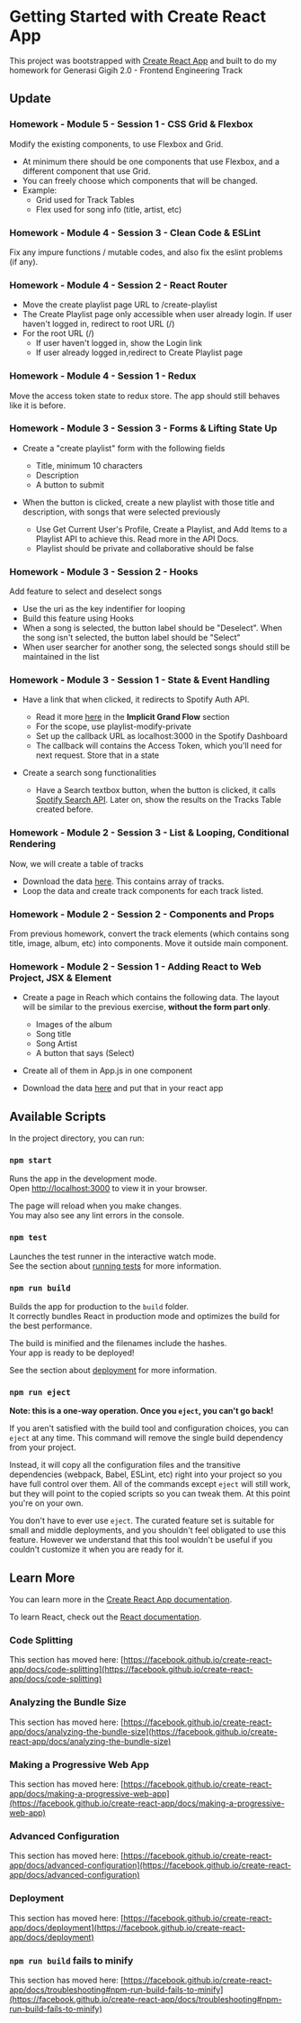 # Getting Started with Create React App

This project was bootstrapped with [Create React App](https://github.com/facebook/create-react-app) and built to do my homework for Generasi Gigih 2.0 - Frontend Engineering Track

## **Update**

### **Homework - Module 5 - Session 1 - CSS Grid & Flexbox**

Modify the existing components, to use Flexbox and Grid.

* At minimum there should be one components that use Flexbox, and a different component that use Grid.
* You can freely choose which components that will be changed.
* Example:
  * Grid used for Track Tables
  * Flex used for song info (title, artist, etc)

### **Homework - Module 4 - Session 3 - Clean Code & ESLint**

Fix any impure functions / mutable codes, and also fix the eslint problems (if any).

### **Homework - Module 4 - Session 2 - React Router**

* Move the create playlist page URL to /create-playlist
* The Create Playlist page only accessible when user already login. If user haven't logged in, redirect to root URL (/)
* For the root URL (/)
  * If user haven't logged in, show the Login link
  * If user already logged in,redirect to Create Playlist page

### **Homework - Module 4 - Session 1 - Redux**

Move the access token state to redux store. The app should still behaves like it is before.

### **Homework - Module 3 - Session 3 - Forms & Lifting State Up**

* Create a "create playlist" form with the following fields
  * Title, minimum 10 characters
  * Description
  * A button to submit

* When the button is clicked, create a new playlist with those title and description, with songs that were selected previously
  * Use Get Current User's Profile, Create a Playlist, and Add Items to a Playlist API to achieve this. Read more in the API Docs.
  * Playlist should be private and collaborative should be false

### **Homework - Module 3 - Session 2 - Hooks**

Add feature to select and deselect songs

* Use the uri as the key indentifier for looping
* Build this feature using Hooks
* When a song is selected, the button label should be "Deselect". When the song isn't selected, the button label should be "Select"
* When user searcher for another song, the selected songs should still be maintained in the list

### **Homework - Module 3 - Session 1 - State & Event Handling**

* Have a link that when clicked, it redirects to Spotify Auth API.
  * Read it more [here](https://developer.spotify.com/documentation/general/guides/authorization/implicit-grant/) in the **Implicit Grand Flow** section
  * For the scope, use playlist-modify-private
  * Set up the callback URL as localhost:3000 in the Spotify Dashboard
  * The callback will contains the Access Token, which you'll need for next request. Store that in a state

* Create a search song functionalities
  * Have a Search textbox button, when the button is clicked, it calls [Spotify Search API](https://developer.spotify.com/documentation/web-api/reference/#category-search). Later on, show the results on the Tracks Table created before.

### **Homework - Module 2 - Session 3 - List & Looping, Conditional Rendering**

Now, we will create a table of tracks

* Download the data [here](https://gist.githubusercontent.com/aryapradipta9/4085f18a47101f10f685a6140385b2bf/raw/e32426bc2d954274e984b03c601f14c08eb47a0b/all-sample.js). This contains array of tracks.
* Loop the data and create track components for each track listed.

### **Homework - Module 2 - Session 2 - Components and Props**

From previous homework, convert the track elements (which contains song title, image, album, etc) into components. Move it outside main component.

### **Homework - Module 2 - Session 1 - Adding React to Web Project, JSX & Element**

* Create a page in Reach which contains the following data. The layout will be similar to the previous exercise, **without the form part only**.
  * Images of the album
  * Song title
  * Song Artist
  * A button that says (Select)

* Create all of them in App.js in one component
* Download the data [here](https://gist.githubusercontent.com/aryapradipta9/0b8d0a1a113e3594d34c68c72ec32daf/raw/cb5d20b494bd2cb259d31596b9e8eea02e0f6d1e/single-sample.js) and put that in your react app

## Available Scripts

In the project directory, you can run:

### `npm start`

Runs the app in the development mode.\
Open [http://localhost:3000](http://localhost:3000) to view it in your browser.

The page will reload when you make changes.\
You may also see any lint errors in the console.

### `npm test`

Launches the test runner in the interactive watch mode.\
See the section about [running tests](https://facebook.github.io/create-react-app/docs/running-tests) for more information.

### `npm run build`

Builds the app for production to the `build` folder.\
It correctly bundles React in production mode and optimizes the build for the best performance.

The build is minified and the filenames include the hashes.\
Your app is ready to be deployed!

See the section about [deployment](https://facebook.github.io/create-react-app/docs/deployment) for more information.

### `npm run eject`

**Note: this is a one-way operation. Once you `eject`, you can't go back!**

If you aren't satisfied with the build tool and configuration choices, you can `eject` at any time. This command will remove the single build dependency from your project.

Instead, it will copy all the configuration files and the transitive dependencies (webpack, Babel, ESLint, etc) right into your project so you have full control over them. All of the commands except `eject` will still work, but they will point to the copied scripts so you can tweak them. At this point you're on your own.

You don't have to ever use `eject`. The curated feature set is suitable for small and middle deployments, and you shouldn't feel obligated to use this feature. However we understand that this tool wouldn't be useful if you couldn't customize it when you are ready for it.

## Learn More

You can learn more in the [Create React App documentation](https://facebook.github.io/create-react-app/docs/getting-started).

To learn React, check out the [React documentation](https://reactjs.org/).

### Code Splitting

This section has moved here: [https://facebook.github.io/create-react-app/docs/code-splitting](https://facebook.github.io/create-react-app/docs/code-splitting)

### Analyzing the Bundle Size

This section has moved here: [https://facebook.github.io/create-react-app/docs/analyzing-the-bundle-size](https://facebook.github.io/create-react-app/docs/analyzing-the-bundle-size)

### Making a Progressive Web App

This section has moved here: [https://facebook.github.io/create-react-app/docs/making-a-progressive-web-app](https://facebook.github.io/create-react-app/docs/making-a-progressive-web-app)

### Advanced Configuration

This section has moved here: [https://facebook.github.io/create-react-app/docs/advanced-configuration](https://facebook.github.io/create-react-app/docs/advanced-configuration)

### Deployment

This section has moved here: [https://facebook.github.io/create-react-app/docs/deployment](https://facebook.github.io/create-react-app/docs/deployment)

### `npm run build` fails to minify

This section has moved here: [https://facebook.github.io/create-react-app/docs/troubleshooting#npm-run-build-fails-to-minify](https://facebook.github.io/create-react-app/docs/troubleshooting#npm-run-build-fails-to-minify)
